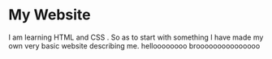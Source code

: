# My Website
I am learning HTML and CSS . So as to start with something I have made my own very basic website describing me.
helloooooooo brooooooooooooooo
